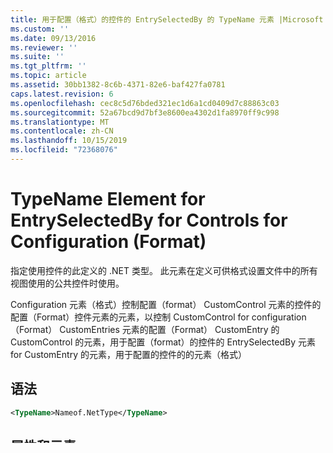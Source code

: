 ```yaml
---
title: 用于配置（格式）的控件的 EntrySelectedBy 的 TypeName 元素 |Microsoft Docs
ms.custom: ''
ms.date: 09/13/2016
ms.reviewer: ''
ms.suite: ''
ms.tgt_pltfrm: ''
ms.topic: article
ms.assetid: 30bb1382-8c6b-4371-82e6-baf427fa0781
caps.latest.revision: 6
ms.openlocfilehash: cec8c5d76bded321ec1d6a1cd0409d7c88863c03
ms.sourcegitcommit: 52a67bcd9d7bf3e8600ea4302d1fa8970ff9c998
ms.translationtype: MT
ms.contentlocale: zh-CN
ms.lasthandoff: 10/15/2019
ms.locfileid: "72368076"
---
```

# <a name="typename-element-for-entryselectedby-for-controls-for-configuration-format"></a>TypeName Element for EntrySelectedBy for Controls for Configuration (Format)

指定使用控件的此定义的 .NET 类型。 此元素在定义可供格式设置文件中的所有视图使用的公共控件时使用。

Configuration 元素（格式）控制配置（format） CustomControl 元素的控件的配置（Format）控件元素的元素，以控制 CustomControl for configuration （Format） CustomEntries 元素的配置（Format） CustomEntry 的 CustomControl 的元素，用于配置（format）的控件的 EntrySelectedBy 元素 for CustomEntry 的元素，用于配置的控件的的元素（格式）

## <a name="syntax"></a>语法

```xml
<TypeName>Nameof.NetType</TypeName>

```

## <a name="attributes-and-elements"></a>属性和元素

以下各节介绍了 `TypeName` 元素的属性、子元素和父元素。

### <a name="attributes"></a>属性

无。

### <a name="child-elements"></a>子元素

无。

### <a name="parent-elements"></a>父元素

|元素|描述|
|-------------|-----------------|
|[用于配置的控件的 CustomEntry 的 EntrySelectedBy 元素（格式）](./entryselectedby-element-for-customentry-for-controls-for-configuration-format.md)|定义使用此控件定义的 .NET 类型或要使用此定义时必须存在的条件。|

## <a name="text-value"></a>文本值

指定 .NET 类型的完全限定名，如 `System.IO.DirectoryInfo`。

## <a name="remarks"></a>备注

## <a name="see-also"></a>另请参阅

[用于配置的控件的 CustomEntry 的 EntrySelectedBy 元素（格式）](./entryselectedby-element-for-customentry-for-controls-for-configuration-format.md)

[编写 PowerShell 格式化文件](./writing-a-powershell-formatting-file.md)
